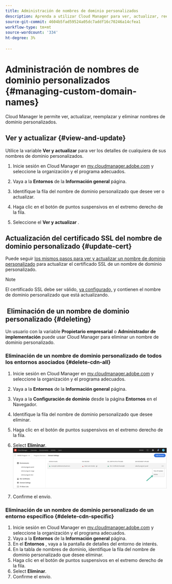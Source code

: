 ```yaml
---
title: Administración de nombres de dominio personalizados
description: Aprenda a utilizar Cloud Manager para ver, actualizar, reemplazar y eliminar nombres de dominio personalizados.
source-git-commit: 4604b5fad59524a05dc7addf16c70246a14cfea1
workflow-type: tm+mt
source-wordcount: '334'
ht-degree: 3%

---
```



# Administración de nombres de dominio personalizados {#managing-custom-domain-names}

Cloud Manager le permite ver, actualizar, reemplazar y eliminar nombres de dominio personalizados.

## Ver y actualizar {#view-and-update}

Utilice la variable **Ver y actualizar** para ver los detalles de cualquiera de sus nombres de dominio personalizados.

1. Inicie sesión en Cloud Manager en [my.cloudmanager.adobe.com](https://my.cloudmanager.adobe.com/) y seleccione la organización y el programa adecuados.

1. Vaya a la **Entornos** de la **Información general** página.

1. Identifique la fila del nombre de dominio personalizado que desee ver o actualizar.

1. Haga clic en el botón de puntos suspensivos en el extremo derecho de la fila.

1. Seleccione el **Ver y actualizar** .

## Actualización del certificado SSL del nombre de dominio personalizado {#update-cert}

Puede seguir [los mismos pasos para ver y actualizar un nombre de dominio personalizado](#view-and-update) para actualizar el certificado SSL de un nombre de dominio personalizado.

>[!NOTE]
>
>El certificado SSL debe ser válido, [ya configurado,](/help/implementing/cloud-manager/managing-ssl-certifications/introduction.md) y contienen el nombre de dominio personalizado que está actualizando.

##  Eliminación de un nombre de dominio personalizado {#deleting}

Un usuario con la variable **Propietario empresarial** o **Administrador de implementación** puede usar Cloud Manager para eliminar un nombre de dominio personalizado.

### Eliminación de un nombre de dominio personalizado de todos los entornos asociados {#delete-cdn-all}

1. Inicie sesión en Cloud Manager en [my.cloudmanager.adobe.com](https://my.cloudmanager.adobe.com/) y seleccione la organización y el programa adecuados.

1. Vaya a la **Entornos** de la **Información general** página.

1. Vaya a la **Configuración de dominio** desde la página **Entornos** en el Navegador.

1. Identifique la fila del nombre de dominio personalizado que desee eliminar.

1. Haga clic en el botón de puntos suspensivos en el extremo derecho de la fila.

1. Select **Eliminar**.
   ![](/help/implementing/cloud-manager/assets/cdn/cdn-delete.png)

1. Confirme el envío.

### Eliminación de un nombre de dominio personalizado de un entorno específico {#delete-cdn-specific}

1. Inicie sesión en Cloud Manager en [my.cloudmanager.adobe.com](https://my.cloudmanager.adobe.com/) y seleccione la organización y el programa adecuados.
1. Vaya a la **Entornos** de la **Información general** página.
1. En el **Entornos** , vaya a la pantalla de detalles del entorno de interés.
1. En la tabla de nombres de dominio, identifique la fila del nombre de dominio personalizado que desee eliminar.
1. Haga clic en el botón de puntos suspensivos en el extremo derecho de la fila.
1. Select **Eliminar**.
1. Confirme el envío.
